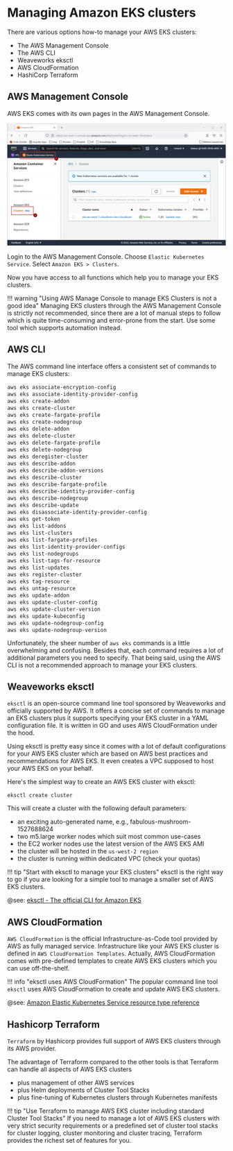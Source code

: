 # Managing Amazon EKS clusters

There are various options how-to manage your AWS EKS clusters:

* The AWS Management Console
* The AWS CLI
* Weaveworks eksctl
* AWS CloudFormation
* HashiCorp Terraform

## AWS Management Console

AWS EKS comes with its own pages in the AWS Management Console.

![](img/aws_eks_management_aws_console.png)

Login to the AWS Management Console.
Choose `Elastic Kubernetes Service`.
Select `Amazon EKS > Clusters`.

Now you have access to all functions which help you to manage your EKS clusters.

!!! warning "Using AWS Manage Console to manage EKS Clusters is not a good idea"
    Managing EKS clusters through the AWS Management Console is strictly not recommended, since there are a lot of
    manual steps to follow which is quite time-consuming and error-prone from the start. Use some tool which
    supports automation instead.

## AWS CLI

The AWS command line interface offers a consistent set of commands to manage EKS clusters:

```shell
aws eks associate-encryption-config
aws eks associate-identity-provider-config
aws eks create-addon
aws eks create-cluster
aws eks create-fargate-profile
aws eks create-nodegroup
aws eks delete-addon
aws eks delete-cluster
aws eks delete-fargate-profile
aws eks delete-nodegroup
aws eks deregister-cluster
aws eks describe-addon
aws eks describe-addon-versions
aws eks describe-cluster
aws eks describe-fargate-profile
aws eks describe-identity-provider-config
aws eks describe-nodegroup
aws eks describe-update
aws eks disassociate-identity-provider-config
aws eks get-token
aws eks list-addons
aws eks list-clusters
aws eks list-fargate-profiles
aws eks list-identity-provider-configs
aws eks list-nodegroups
aws eks list-tags-for-resource
aws eks list-updates
aws eks register-cluster
aws eks tag-resource
aws eks untag-resource
aws eks update-addon
aws eks update-cluster-config
aws eks update-cluster-version
aws eks update-kubeconfig
aws eks update-nodegroup-config
aws eks update-nodegroup-version
```

Unfortunately, the sheer number of `aws eks` commands is a little overwhelming and confusing. 
Besides that, each command requires a lot of additional parameters you need to specify. 
That being said, using the AWS CLI is not a recommended approach to manage your EKS clusters.

## Weaveworks eksctl

`eksctl` is an open-source command line tool sponsored by Weaveworks and officially supported by AWS.
It offers a concise set of commands to manage an EKS clusters plus it supports specifying your EKS cluster in a YAML 
configuration file. It is written in GO and uses AWS CloudFormation under the hood.

Using eksctl is pretty easy since it comes with a lot of default configurations for your AWS EKS cluster which are based
on AWS best practices and recommendations for AWS EKS. It even creates a VPC supposed to host your AWS EKS on your behalf.

Here's the simplest way to create an AWS EKS cluster with eksctl:

```shell
eksctl create cluster
```

This will create a cluster with the following default parameters:

* an exciting auto-generated name, e.g., fabulous-mushroom-1527688624
* two m5.large worker nodes which suit most common use-cases
* the EC2 worker nodes use the latest version of the AWS EKS AMI
* the cluster will be hosted in the `us-west-2 region`
* the cluster is running within dedicated VPC (check your quotas)

!!! tip "Start with eksctl to manage your EKS clusters"
    eksctl is the right way to go if you are looking for a simple tool to manage a smaller set of AWS EKS clusters.

@see: [eksctl - The official CLI for Amazon EKS](https://eksctl.io)

## AWS CloudFormation

`AWS CloudFormation` is the official Infrastructure-as-Code tool provided by AWS as fully managed service.
Infrastructure like your AWS EKS cluster is defined in `AWS CloudFormation Templates`. 
Actually, AWS CloudFormation comes with pre-defined templates to create AWS EKS clusters which you can use off-the-shelf.

!!! info "eksctl uses AWS CloudFormation"
    The popular command line tool `eksctl` uses AWS CloudFormation to create and update AWS EKS clusters.

@see: [Amazon Elastic Kubernetes Service resource type reference](https://docs.aws.amazon.com/de_de/AWSCloudFormation/latest/UserGuide/AWS_EKS.html)

## Hashicorp Terraform

`Terraform` by Hashicorp provides full support of AWS EKS clusters through its AWS provider.

The advantage of Terraform compared to the other tools is that Terraform can handle all aspects of AWS EKS clusters

* plus management of other AWS services
* plus Helm deployments of Cluster Tool Stacks
* plus fine-tuning of Kubernetes clusters through Kubernetes manifests

!!! tip "Use Terraform to manage AWS EKS cluster including standard Cluster Tool Stacks"
    If you need to manage a lot of AWS EKS clusters with very strict security requirements or a predefined set of
    cluster tool stacks for cluster logging, cluster monitoring and cluster tracing, Terraform provides the richest
    set of features for you.
